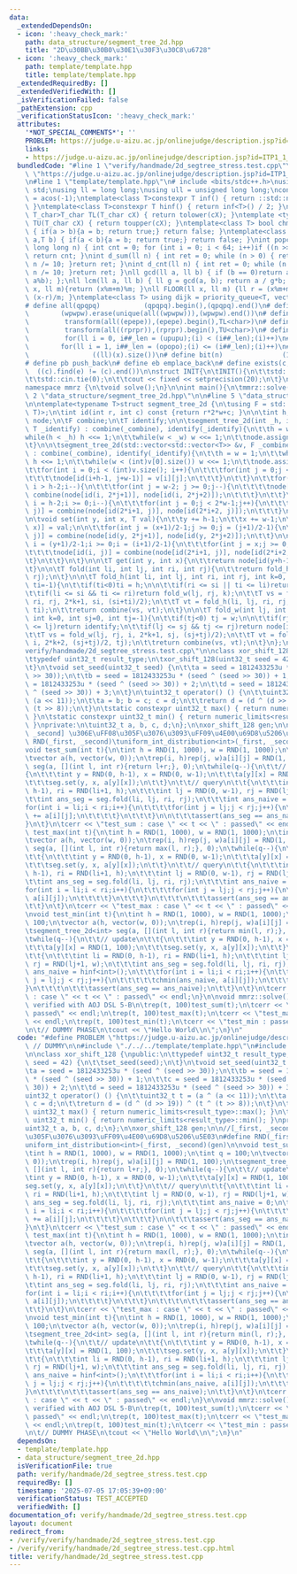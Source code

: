 ```yaml
---
data:
  _extendedDependsOn:
  - icon: ':heavy_check_mark:'
    path: data_structure/segment_tree_2d.hpp
    title: "2D\u30BB\u30B0\u30E1\u30F3\u30C8\u6728"
  - icon: ':heavy_check_mark:'
    path: template/template.hpp
    title: template/template.hpp
  _extendedRequiredBy: []
  _extendedVerifiedWith: []
  _isVerificationFailed: false
  _pathExtension: cpp
  _verificationStatusIcon: ':heavy_check_mark:'
  attributes:
    '*NOT_SPECIAL_COMMENTS*': ''
    PROBLEM: https://judge.u-aizu.ac.jp/onlinejudge/description.jsp?id=ITP1_1_A
    links:
    - https://judge.u-aizu.ac.jp/onlinejudge/description.jsp?id=ITP1_1_A
  bundledCode: "#line 1 \"verify/handmade/2d_segtree_stress.test.cpp\"\n#define PROBLEM\
    \ \"https://judge.u-aizu.ac.jp/onlinejudge/description.jsp?id=ITP1_1_A\" // DUMMY\n\
    \n#line 1 \"template/template.hpp\"\n# include <bits/stdc++.h>\nusing namespace\
    \ std;\nusing ll = long long;\nusing ull = unsigned long long;\nconst double pi\
    \ = acos(-1);\ntemplate<class T>constexpr T inf() { return ::std::numeric_limits<T>::max();\
    \ }\ntemplate<class T>constexpr T hinf() { return inf<T>() / 2; }\ntemplate <typename\
    \ T_char>T_char TL(T_char cX) { return tolower(cX); }\ntemplate <typename T_char>T_char\
    \ TU(T_char cX) { return toupper(cX); }\ntemplate<class T> bool chmin(T& a,T b)\
    \ { if(a > b){a = b; return true;} return false; }\ntemplate<class T> bool chmax(T&\
    \ a,T b) { if(a < b){a = b; return true;} return false; }\nint popcnt(unsigned\
    \ long long n) { int cnt = 0; for (int i = 0; i < 64; i++)if ((n >> i) & 1)cnt++;\
    \ return cnt; }\nint d_sum(ll n) { int ret = 0; while (n > 0) { ret += n % 10;\
    \ n /= 10; }return ret; }\nint d_cnt(ll n) { int ret = 0; while (n > 0) { ret++;\
    \ n /= 10; }return ret; }\nll gcd(ll a, ll b) { if (b == 0)return a; return gcd(b,\
    \ a%b); };\nll lcm(ll a, ll b) { ll g = gcd(a, b); return a / g*b; };\nll MOD(ll\
    \ x, ll m){return (x%m+m)%m; }\nll FLOOR(ll x, ll m) {ll r = (x%m+m)%m; return\
    \ (x-r)/m; }\ntemplate<class T> using dijk = priority_queue<T, vector<T>, greater<T>>;\n\
    # define all(qpqpq)           (qpqpq).begin(),(qpqpq).end()\n# define UNIQUE(wpwpw)\
    \        (wpwpw).erase(unique(all((wpwpw))),(wpwpw).end())\n# define LOWER(epepe)\
    \         transform(all((epepe)),(epepe).begin(),TL<char>)\n# define UPPER(rprpr)\
    \         transform(all((rprpr)),(rprpr).begin(),TU<char>)\n# define rep(i,upupu)\
    \         for(ll i = 0, i##_len = (upupu);(i) < (i##_len);(i)++)\n# define reps(i,opopo)\
    \        for(ll i = 1, i##_len = (opopo);(i) <= (i##_len);(i)++)\n# define len(x)\
    \                ((ll)(x).size())\n# define bit(n)               (1LL << (n))\n\
    # define pb push_back\n# define eb emplace_back\n# define exists(c, e)       \
    \  ((c).find(e) != (c).end())\n\nstruct INIT{\n\tINIT(){\n\t\tstd::ios::sync_with_stdio(false);\n\
    \t\tstd::cin.tie(0);\n\t\tcout << fixed << setprecision(20);\n\t}\n}INIT;\n\n\
    namespace mmrz {\n\tvoid solve();\n}\n\nint main(){\n\tmmrz::solve();\n}\n#line\
    \ 2 \"data_structure/segment_tree_2d.hpp\"\n\n#line 5 \"data_structure/segment_tree_2d.hpp\"\
    \n\ntemplate<typename T>struct segment_tree_2d {\n\tusing F = std::function<T(T,\
    \ T)>;\n\tint id(int r, int c) const {return r*2*w+c; }\n\n\tint h, w;\n\tstd::vector<T>\
    \ node;\n\tF combine;\n\tT identify;\n\n\tsegment_tree_2d(int _h, int _w, F _combine,\
    \ T _identify) : combine(_combine), identify(_identify){\n\t\th = w = 1;\n\t\t\
    while(h < _h) h <<= 1;\n\t\twhile(w < _w) w <<= 1;\n\t\tnode.assign(4*h*w, identify);\n\
    \t}\n\n\tsegment_tree_2d(std::vector<std::vector<T>> &v, F _combine, T _identify)\
    \ : combine(_combine), identify(_identify){\n\t\th = w = 1;\n\t\twhile(h < (int)v.size())\
    \ h <<= 1;\n\t\twhile(w < (int)v[0].size()) w <<= 1;\n\t\tnode.assign(4*h*w, identify);\n\
    \t\tfor(int i = 0;i < (int)v.size(); i++){\n\t\t\tfor(int j = 0;j < (int)v[0].size();j++){\n\
    \t\t\t\tnode[id(i+h-1, j+w-1)] = v[i][j];\n\t\t\t}\n\t\t}\n\t\tfor(int i = 2*h-2;\
    \ i > h-2;i--){\n\t\t\tfor(int j = w-2; j >= 0;j--){\n\t\t\t\tnode[id(i, j)] =\
    \ combine(node[id(i, 2*j+1)], node[id(i, 2*j+2)]);\n\t\t\t}\n\t\t}\n\t\tfor(int\
    \ i = h-2;i >= 0;i--){\n\t\t\tfor(int j = 0;j < 2*w-1;j++){\n\t\t\t\tnode[id(i,\
    \ j)] = combine(node[id(2*i+1, j)], node[id(2*i+2, j)]);\n\t\t\t}\n\t\t}\n\t}\n\
    \n\tvoid set(int y, int x, T val){\n\t\ty += h-1;\n\t\tx += w-1;\n\t\tnode[id(y,\
    \ x)] = val;\n\n\t\tfor(int j = (x+1)/2-1;j >= 0;j = (j+1)/2-1){\n\t\t\tnode[id(y,\
    \ j)] = combine(node[id(y, 2*j+1)], node[id(y, 2*j+2)]);\n\t\t}\n\n\t\tfor(int\
    \ i = (y+1)/2-1;i >= 0;i = (i+1)/2-1){\n\t\t\tfor(int j = x;j >= 0;j = (j+1)/2-1){\n\
    \t\t\t\tnode[id(i, j)] = combine(node[id(2*i+1, j)], node[id(2*i+2, j)]);\n\t\t\
    \t}\n\t\t}\n\t}\n\n\tT get(int y, int x){\n\t\treturn node[id(y+h-1, x+w-1)];\n\
    \t}\n\n\tT fold(int li, int lj, int ri, int rj){\n\t\treturn fold_h(li, lj, ri,\
    \ rj);\n\t}\n\n\tT fold_h(int li, int lj, int ri, int rj, int k=0, int si=0, int\
    \ ti=-1){\n\t\tif(ti<0)ti = h;\n\n\t\tif(ri <= si || ti <= li)return identify;\n\
    \t\tif(li <= si && ti <= ri)return fold_w(lj, rj, k);\n\t\tT vs = fold_h(li, lj,\
    \ ri, rj, 2*k+1, si, (si+ti)/2);\n\t\tT vt = fold_h(li, lj, ri, rj, 2*k+2, (si+ti)/2,\
    \ ti);\n\t\treturn combine(vs, vt);\n\t}\n\n\tT fold_w(int lj, int rj, int i,\
    \ int k=0, int sj=0, int tj=-1){\n\t\tif(tj<0) tj = w;\n\n\t\tif(rj <= sj || tj\
    \ <= lj)return identify;\n\t\tif(lj <= sj && tj <= rj)return node[id(i, k)];\n\
    \t\tT vs = fold_w(lj, rj, i, 2*k+1, sj, (sj+tj)/2);\n\t\tT vt = fold_w(lj, rj,\
    \ i, 2*k+2, (sj+tj)/2, tj);\n\t\treturn combine(vs, vt);\n\t}\n};\n\n#line 5 \"\
    verify/handmade/2d_segtree_stress.test.cpp\"\n\nclass xor_shift_128 {\npublic:\n\
    \ttypedef uint32_t result_type;\n\txor_shift_128(uint32_t seed = 42) {\n\t\tset_seed(seed);\n\
    \t}\n\tvoid set_seed(uint32_t seed) {\n\t\ta = seed = 1812433253u * (seed ^ (seed\
    \ >> 30));\n\t\tb = seed = 1812433253u * (seed ^ (seed >> 30)) + 1;\n\t\tc = seed\
    \ = 1812433253u * (seed ^ (seed >> 30)) + 2;\n\t\td = seed = 1812433253u * (seed\
    \ ^ (seed >> 30)) + 3;\n\t}\n\tuint32_t operator() () {\n\t\tuint32_t t = (a ^\
    \ (a << 11));\n\t\ta = b; b = c; c = d;\n\t\treturn d = (d ^ (d >> 19)) ^ (t ^\
    \ (t >> 8));\n\t}\n\tstatic constexpr uint32_t max() { return numeric_limits<result_type>::max();\
    \ }\n\tstatic constexpr uint32_t min() { return numeric_limits<result_type>::min();\
    \ }\nprivate:\n\tuint32_t a, b, c, d;\n};\n\nxor_shift_128 gen;\n\n//[_first,\
    \ _second] \u306E\uFF08\u305F\u3076\u3093\uFF09\u4E00\u69D8\u5206\u5E03\n#define\
    \ RND(_first, _second)\tuniform_int_distribution<int>(_first, _second)(gen)\n\n\
    void test_sum(int t){\n\tint h = RND(1, 1000), w = RND(1, 1000);\n\tint q = 100;\n\
    \tvector a(h, vector(w, 0));\n\trep(i, h)rep(j, w)a[i][j] = RND(1, 100);\n\tsegment_tree_2d<int>\
    \ seg(a, [](int l, int r){return l+r;}, 0);\n\twhile(q--){\n\t\t// update\n\t\t\
    {\n\t\t\tint y = RND(0, h-1), x = RND(0, w-1);\n\t\t\ta[y][x] = RND(1, 100);\n\
    \t\t\tseg.set(y, x, a[y][x]);\n\t\t}\n\t\t// query\n\t\t{\n\t\t\tint li = RND(0,\
    \ h-1), ri = RND(li+1, h);\n\t\t\tint lj = RND(0, w-1), rj = RND(lj+1, w);\n\t\
    \t\tint ans_seg = seg.fold(li, lj, ri, rj);\n\t\t\tint ans_naive = 0;\n\t\t\t\
    for(int i = li;i < ri;i++){\n\t\t\t\tfor(int j = lj;j < rj;j++){\n\t\t\t\t\tans_naive\
    \ += a[i][j];\n\t\t\t\t}\n\t\t\t}\n\n\t\t\tassert(ans_seg == ans_naive);\n\t\t\
    }\n\t}\n\tcerr << \"test_sum : case \" << t << \" : passed\" << endl;\n}\n\nvoid\
    \ test_max(int t){\n\tint h = RND(1, 1000), w = RND(1, 1000);\n\tint q = 100;\n\
    \tvector a(h, vector(w, 0));\n\trep(i, h)rep(j, w)a[i][j] = RND(1, 100);\n\tsegment_tree_2d<int>\
    \ seg(a, [](int l, int r){return max(l, r);}, 0);\n\twhile(q--){\n\t\t// update\n\
    \t\t{\n\t\t\tint y = RND(0, h-1), x = RND(0, w-1);\n\t\t\ta[y][x] = RND(1, 100);\n\
    \t\t\tseg.set(y, x, a[y][x]);\n\t\t}\n\t\t// query\n\t\t{\n\t\t\tint li = RND(0,\
    \ h-1), ri = RND(li+1, h);\n\t\t\tint lj = RND(0, w-1), rj = RND(lj+1, w);\n\t\
    \t\tint ans_seg = seg.fold(li, lj, ri, rj);\n\t\t\tint ans_naive = 0;\n\t\t\t\
    for(int i = li;i < ri;i++){\n\t\t\t\tfor(int j = lj;j < rj;j++){\n\t\t\t\t\tchmax(ans_naive,\
    \ a[i][j]);\n\t\t\t\t}\n\t\t\t}\n\t\t\t\n\t\t\tassert(ans_seg == ans_naive);\n\
    \t\t}\n\t}\n\tcerr << \"test_max : case \" << t << \" : passed\" << endl;\n}\n\
    \nvoid test_min(int t){\n\tint h = RND(1, 1000), w = RND(1, 1000);\n\tint q =\
    \ 100;\n\tvector a(h, vector(w, 0));\n\trep(i, h)rep(j, w)a[i][j] = RND(1, 100);\n\
    \tsegment_tree_2d<int> seg(a, [](int l, int r){return min(l, r);}, hinf<int>());\n\
    \twhile(q--){\n\t\t// update\n\t\t{\n\t\t\tint y = RND(0, h-1), x = RND(0, w-1);\n\
    \t\t\ta[y][x] = RND(1, 100);\n\t\t\tseg.set(y, x, a[y][x]);\n\t\t}\n\t\t// query\n\
    \t\t{\n\t\t\tint li = RND(0, h-1), ri = RND(li+1, h);\n\t\t\tint lj = RND(0, w-1),\
    \ rj = RND(lj+1, w);\n\t\t\tint ans_seg = seg.fold(li, lj, ri, rj);\n\t\t\tint\
    \ ans_naive = hinf<int>();\n\t\t\tfor(int i = li;i < ri;i++){\n\t\t\t\tfor(int\
    \ j = lj;j < rj;j++){\n\t\t\t\t\tchmin(ans_naive, a[i][j]);\n\t\t\t\t}\n\t\t\t\
    }\n\t\t\t\n\t\t\tassert(ans_seg == ans_naive);\n\t\t}\n\t}\n\tcerr << \"test_max\
    \ : case \" << t << \" : passed\" << endl;\n}\n\nvoid mmrz::solve(){\n\t// maybe\
    \ verified with AOJ DSL 5-B\n\trep(t, 100)test_sum(t);\n\tcerr << \"test_sum :\
    \ passed\" << endl;\n\trep(t, 100)test_max(t);\n\tcerr << \"test_max : passed\"\
    \ << endl;\n\trep(t, 100)test_min(t);\n\tcerr << \"test_min : passed\" << endl;\n\
    \n\t// DUMMY PHASE\n\tcout << \"Hello World\\n\";\n}\n"
  code: "#define PROBLEM \"https://judge.u-aizu.ac.jp/onlinejudge/description.jsp?id=ITP1_1_A\"\
    \ // DUMMY\n\n#include \"./../../template/template.hpp\"\n#include \"./../../data_structure/segment_tree_2d.hpp\"\
    \n\nclass xor_shift_128 {\npublic:\n\ttypedef uint32_t result_type;\n\txor_shift_128(uint32_t\
    \ seed = 42) {\n\t\tset_seed(seed);\n\t}\n\tvoid set_seed(uint32_t seed) {\n\t\
    \ta = seed = 1812433253u * (seed ^ (seed >> 30));\n\t\tb = seed = 1812433253u\
    \ * (seed ^ (seed >> 30)) + 1;\n\t\tc = seed = 1812433253u * (seed ^ (seed >>\
    \ 30)) + 2;\n\t\td = seed = 1812433253u * (seed ^ (seed >> 30)) + 3;\n\t}\n\t\
    uint32_t operator() () {\n\t\tuint32_t t = (a ^ (a << 11));\n\t\ta = b; b = c;\
    \ c = d;\n\t\treturn d = (d ^ (d >> 19)) ^ (t ^ (t >> 8));\n\t}\n\tstatic constexpr\
    \ uint32_t max() { return numeric_limits<result_type>::max(); }\n\tstatic constexpr\
    \ uint32_t min() { return numeric_limits<result_type>::min(); }\nprivate:\n\t\
    uint32_t a, b, c, d;\n};\n\nxor_shift_128 gen;\n\n//[_first, _second] \u306E\uFF08\
    \u305F\u3076\u3093\uFF09\u4E00\u69D8\u5206\u5E03\n#define RND(_first, _second)\t\
    uniform_int_distribution<int>(_first, _second)(gen)\n\nvoid test_sum(int t){\n\
    \tint h = RND(1, 1000), w = RND(1, 1000);\n\tint q = 100;\n\tvector a(h, vector(w,\
    \ 0));\n\trep(i, h)rep(j, w)a[i][j] = RND(1, 100);\n\tsegment_tree_2d<int> seg(a,\
    \ [](int l, int r){return l+r;}, 0);\n\twhile(q--){\n\t\t// update\n\t\t{\n\t\t\
    \tint y = RND(0, h-1), x = RND(0, w-1);\n\t\t\ta[y][x] = RND(1, 100);\n\t\t\t\
    seg.set(y, x, a[y][x]);\n\t\t}\n\t\t// query\n\t\t{\n\t\t\tint li = RND(0, h-1),\
    \ ri = RND(li+1, h);\n\t\t\tint lj = RND(0, w-1), rj = RND(lj+1, w);\n\t\t\tint\
    \ ans_seg = seg.fold(li, lj, ri, rj);\n\t\t\tint ans_naive = 0;\n\t\t\tfor(int\
    \ i = li;i < ri;i++){\n\t\t\t\tfor(int j = lj;j < rj;j++){\n\t\t\t\t\tans_naive\
    \ += a[i][j];\n\t\t\t\t}\n\t\t\t}\n\n\t\t\tassert(ans_seg == ans_naive);\n\t\t\
    }\n\t}\n\tcerr << \"test_sum : case \" << t << \" : passed\" << endl;\n}\n\nvoid\
    \ test_max(int t){\n\tint h = RND(1, 1000), w = RND(1, 1000);\n\tint q = 100;\n\
    \tvector a(h, vector(w, 0));\n\trep(i, h)rep(j, w)a[i][j] = RND(1, 100);\n\tsegment_tree_2d<int>\
    \ seg(a, [](int l, int r){return max(l, r);}, 0);\n\twhile(q--){\n\t\t// update\n\
    \t\t{\n\t\t\tint y = RND(0, h-1), x = RND(0, w-1);\n\t\t\ta[y][x] = RND(1, 100);\n\
    \t\t\tseg.set(y, x, a[y][x]);\n\t\t}\n\t\t// query\n\t\t{\n\t\t\tint li = RND(0,\
    \ h-1), ri = RND(li+1, h);\n\t\t\tint lj = RND(0, w-1), rj = RND(lj+1, w);\n\t\
    \t\tint ans_seg = seg.fold(li, lj, ri, rj);\n\t\t\tint ans_naive = 0;\n\t\t\t\
    for(int i = li;i < ri;i++){\n\t\t\t\tfor(int j = lj;j < rj;j++){\n\t\t\t\t\tchmax(ans_naive,\
    \ a[i][j]);\n\t\t\t\t}\n\t\t\t}\n\t\t\t\n\t\t\tassert(ans_seg == ans_naive);\n\
    \t\t}\n\t}\n\tcerr << \"test_max : case \" << t << \" : passed\" << endl;\n}\n\
    \nvoid test_min(int t){\n\tint h = RND(1, 1000), w = RND(1, 1000);\n\tint q =\
    \ 100;\n\tvector a(h, vector(w, 0));\n\trep(i, h)rep(j, w)a[i][j] = RND(1, 100);\n\
    \tsegment_tree_2d<int> seg(a, [](int l, int r){return min(l, r);}, hinf<int>());\n\
    \twhile(q--){\n\t\t// update\n\t\t{\n\t\t\tint y = RND(0, h-1), x = RND(0, w-1);\n\
    \t\t\ta[y][x] = RND(1, 100);\n\t\t\tseg.set(y, x, a[y][x]);\n\t\t}\n\t\t// query\n\
    \t\t{\n\t\t\tint li = RND(0, h-1), ri = RND(li+1, h);\n\t\t\tint lj = RND(0, w-1),\
    \ rj = RND(lj+1, w);\n\t\t\tint ans_seg = seg.fold(li, lj, ri, rj);\n\t\t\tint\
    \ ans_naive = hinf<int>();\n\t\t\tfor(int i = li;i < ri;i++){\n\t\t\t\tfor(int\
    \ j = lj;j < rj;j++){\n\t\t\t\t\tchmin(ans_naive, a[i][j]);\n\t\t\t\t}\n\t\t\t\
    }\n\t\t\t\n\t\t\tassert(ans_seg == ans_naive);\n\t\t}\n\t}\n\tcerr << \"test_max\
    \ : case \" << t << \" : passed\" << endl;\n}\n\nvoid mmrz::solve(){\n\t// maybe\
    \ verified with AOJ DSL 5-B\n\trep(t, 100)test_sum(t);\n\tcerr << \"test_sum :\
    \ passed\" << endl;\n\trep(t, 100)test_max(t);\n\tcerr << \"test_max : passed\"\
    \ << endl;\n\trep(t, 100)test_min(t);\n\tcerr << \"test_min : passed\" << endl;\n\
    \n\t// DUMMY PHASE\n\tcout << \"Hello World\\n\";\n}\n"
  dependsOn:
  - template/template.hpp
  - data_structure/segment_tree_2d.hpp
  isVerificationFile: true
  path: verify/handmade/2d_segtree_stress.test.cpp
  requiredBy: []
  timestamp: '2025-07-05 17:05:39+09:00'
  verificationStatus: TEST_ACCEPTED
  verifiedWith: []
documentation_of: verify/handmade/2d_segtree_stress.test.cpp
layout: document
redirect_from:
- /verify/verify/handmade/2d_segtree_stress.test.cpp
- /verify/verify/handmade/2d_segtree_stress.test.cpp.html
title: verify/handmade/2d_segtree_stress.test.cpp
---
```

